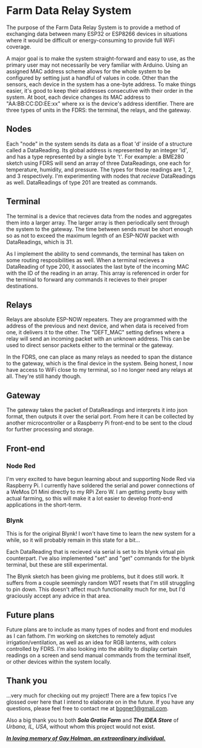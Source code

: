 # Farm Data Relay System

The purpose of the Farm Data Relay System is to provide a method of exchanging data between many ESP32 or ESP8266 devices in situations where it would be difficult or energy-consuming to provide full WiFi coverage. 

A major goal is to make the system straight-forward and easy to use, as the primary user may not necessarily be very familiar with Arduino. Using an assigned MAC address scheme allows for the whole system to be configured by setting just a handful of values in code. 
Other than the sensors, each device in the system has a one-byte address. To make things easier, it's good to keep their addresses consecutive with their order in the system. At boot, each device changes its MAC address to "AA:BB:CC:DD:EE:xx" where xx is the device's address identifier.
There are three types of units in the FDRS: the terminal, the relays, and the gateway.

## Nodes
Each "node" in the system sends its data as a float 'd' inside of a structure called a DataReading. Its global address is represented by an integer 'id', and has a type represented by a single byte 't'. For example: a BME280 sketch using FDRS will send an array of three DataReadings, one each for temperature, humidity, and pressure. The types for those readings are 1, 2, and 3 respectively.
I'm experimenting with nodes that *recieve* DataReadings as well. DataReadings of type 201 are treated as commands.

## Terminal
The terminal is a device that recieves data from the nodes and aggregates them into a larger array. The larger array is then periodically sent through the system to the gateway. The time between sends must be short enough so as not to  exceed the maximum legnth of an ESP-NOW packet with DataReadings, which is 31.

As I implement the ability to send commands, the terminal has taken on some routing resposibilities as well. When a terminal recieves a DataReading of type 200, it associates the last byte of the incoming MAC with the ID of the reading in an array. This array is referenced in order for the terminal to forward any commands it recieves to their proper destinations.

## Relays
Relays are absolute ESP-NOW repeaters. They are programmed with the address of the previous and next device, and when data is received from one, it delivers it to the other. The "DEFT_MAC" setting defines where a relay will send an incoming packet with an unknown address. This can be used to direct sensor packets either to the terminal or the gateway.

In the FDRS, one can place as many relays as needed to span the distance to the gateway, which is the final device in the system. Being honest, I now have access to WiFi close to my terminal, so I no longer need any relays at all. They're still handy though.

## Gateway
The gateway takes the packet of DataReadings and interprets it into json format, then outputs it over the serial port. From here it can be collected by another microcontroller or a Raspberry Pi front-end to be sent to the cloud for further processing and storage.

## Front-end
### Node Red
I'm very excited to have begun learning about and supporting Node Red via Raspberry Pi. I currently have soldered the serial and power connections of a WeMos D1 Mini directly to my RPi Zero W. I am getting pretty busy with actual farming, so this will make it a lot easier to develop front-end applications in the short-term.
### Blynk
This is for the original Blynk! I won't have time to learn the new system for a while, so it will probably remain in this state for a bit...

Each DataReading that is recieved via serial is set to its blynk virtual pin counterpart. I've also implemented "set" and "get" commands for the blynk terminal, but these are still experimental.

The Blynk sketch has been giving me problems, but it does still work. It suffers from a couple seemingly random WDT resets that I'm still struggling to pin down. This doesn't affect much functionality much for me, but I'd graciously accept any advice in that area.

## Future plans
Future plans are to include as many types of nodes and front end modules as I can fathom. I'm working on sketches to remotely adjust irrigation/ventilation, as well as an idea for RGB lanterns, with colors controlled by FDRS. I'm also looking into the ability to display certain readings on a screen and send manual commands from the terminal itself, or other devices within the system locally.

## Thank you
...very much for checking out my project! There are a few topics I've glossed over here that I intend to elaborate on in the future. If you have any questions, please feel free to contact me at bogner1@gmail.com.

Also a big thank you to both ***Sola Gratia Farm*** and ***The IDEA Store*** of *Urbana, IL, USA*, without whom this project would not exist.


[***In loving memory of Gay Holman, an extraordinary individual.***](https://www.facebook.com/CFECI/posts/2967989419953119) 
